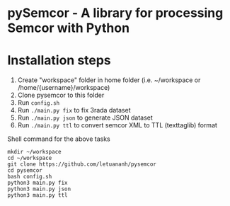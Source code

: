 pySemcor - A library for processing Semcor with Python 
========

# Installation steps

1. Create "workspace" folder in home folder (i.e. ~/workspace or /home/{username}/workspace)
2. Clone pysemcor to this folder
3. Run `config.sh`
4. Run `./main.py fix` to fix 3rada dataset
5. Run `./main.py json` to generate JSON dataset
6. Run `./main.py ttl` to convert semcor XML to TTL (texttaglib) format

Shell command for the above tasks

```
mkdir ~/workspace
cd ~/workspace
git clone https://github.com/letuananh/pysemcor
cd pysemcor
bash config.sh
python3 main.py fix
python3 main.py json
python3 main.py ttl
```

